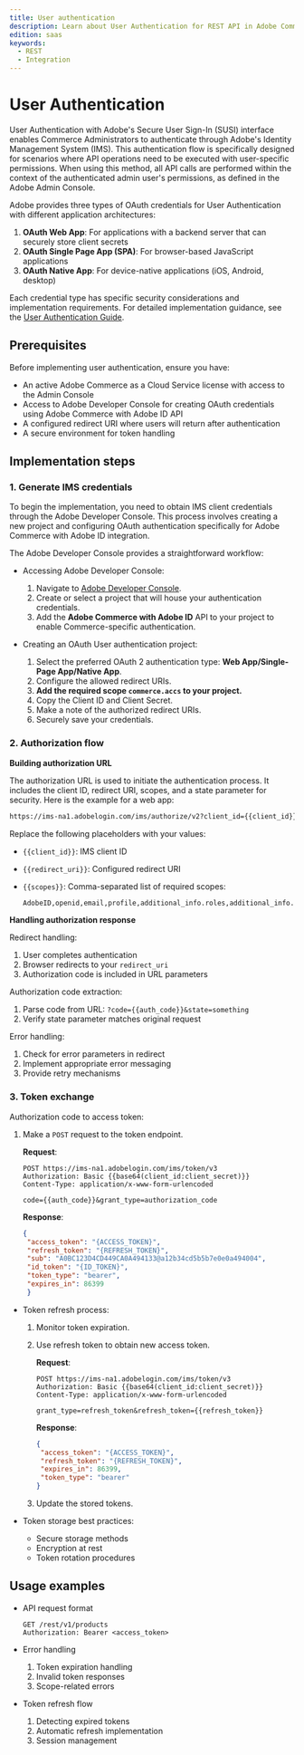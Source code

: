 ```yaml
---
title: User authentication
description: Learn about User Authentication for REST API in Adobe Commerce as a Cloud Service.
edition: saas
keywords:
  - REST
  - Integration
---
```


# User Authentication

User Authentication with Adobe's Secure User Sign-In (SUSI) interface enables Commerce Administrators to authenticate through Adobe's Identity Management System (IMS). This authentication flow is specifically designed for scenarios where API operations need to be executed with user-specific permissions. When using this method, all API calls are performed within the context of the authenticated admin user's permissions, as defined in the Adobe Admin Console.

Adobe provides three types of OAuth credentials for User Authentication with different application architectures:

1. **OAuth Web App**:  For applications with a backend server that can securely store client secrets
1. **OAuth Single Page App (SPA)**: For browser-based JavaScript applications
1. **OAuth Native App**: For device-native applications (iOS, Android, desktop)

Each credential type has specific security considerations and implementation requirements. For detailed implementation guidance, see the [User Authentication Guide](https://developer.adobe.com/developer-console/docs/guides/authentication/UserAuthentication/implementation/).

## Prerequisites

Before implementing user authentication, ensure you have:

- An active Adobe Commerce as a Cloud Service license with access to the Admin Console
- Access to Adobe Developer Console for creating OAuth credentials using Adobe Commerce with Adobe ID API
- A configured redirect URI where users will return after authentication
- A secure environment for token handling

## Implementation steps

### 1. Generate IMS credentials

To begin the implementation, you need to obtain IMS client credentials through the Adobe Developer Console. This process involves creating a new project and configuring OAuth authentication specifically for Adobe Commerce with Adobe ID integration.

The Adobe Developer Console provides a straightforward workflow:

- Accessing Adobe Developer Console:

  1. Navigate to [Adobe Developer Console](https://developer.adobe.com/console).
  1. Create or select a project that will house your authentication credentials.
  1. Add the **Adobe Commerce with Adobe ID** API to your project to enable Commerce-specific authentication.

- Creating an OAuth User authentication project:

  1. Select the preferred OAuth 2 authentication type: **Web App/Single-Page App/Native App**.
  1. Configure the allowed redirect URIs.
  1. **Add the required scope `commerce.accs` to your project.**
  1. Copy the Client ID and Client Secret.
  1. Make a note of the authorized redirect URIs.
  1. Securely save your credentials.

### 2. Authorization flow

**Building authorization URL**

The authorization URL is used to initiate the authentication process. It includes the client ID, redirect URI, scopes, and a state parameter for security. Here is the example for a web app:

```html
https://ims-na1.adobelogin.com/ims/authorize/v2?client_id={{client_id}}&redirect_uri={{redirect_uri}}&scope={{scopes}}&state=something&response_type=code
```

Replace the following placeholders with your values:

- `{{client_id}}`: IMS client ID
- `{{redirect_uri}}`: Configured redirect URI
- `{{scopes}}`: Comma-separated list of required scopes:

  ```bash
  AdobeID,openid,email,profile,additional_info.roles,additional_info.projectedProductContext,commerce.accs
  ```

**Handling authorization response**

Redirect handling:

1. User completes authentication
1. Browser redirects to your `redirect_uri`
1. Authorization code is included in URL parameters

Authorization code extraction:

1. Parse code from URL: `?code={{auth_code}}&state=something`
1. Verify state parameter matches original request

Error handling:

1. Check for error parameters in redirect
1. Implement appropriate error messaging
1. Provide retry mechanisms

### 3. Token exchange

Authorization code to access token:

1. Make a `POST` request to the token endpoint.

   **Request**:
  
   ```http
   POST https://ims-na1.adobelogin.com/ims/token/v3
   Authorization: Basic {{base64(client_id:client_secret)}}
   Content-Type: application/x-www-form-urlencoded
   
   code={{auth_code}}&grant_type=authorization_code
   
   ```
  
   **Response**:
  
   ```json
   {
    "access_token": "{ACCESS_TOKEN}",
    "refresh_token": "{REFRESH_TOKEN}",
    "sub": "A0BC123D4CD449CA0A494133@a12b34cd5b5b7e0e0a494004",
    "id_token": "{ID_TOKEN}",
    "token_type": "bearer",
    "expires_in": 86399
    }
    ```

- Token refresh process:
  1. Monitor token expiration.
  1. Use refresh token to obtain new access token.
  
     **Request**:
  
     ```http
     POST https://ims-na1.adobelogin.com/ims/token/v3
     Authorization: Basic {{base64(client_id:client_secret)}}
     Content-Type: application/x-www-form-urlencoded
     
     grant_type=refresh_token&refresh_token={{refresh_token}}
     ```
  
     **Response**:
  
     ```json
     {
      "access_token": "{ACCESS_TOKEN}",
      "refresh_token": "{REFRESH_TOKEN}",
      "expires_in": 86399,
      "token_type": "bearer"
     }
     ```

  1. Update the stored tokens.

- Token storage best practices:

  - Secure storage methods
  - Encryption at rest
  - Token rotation procedures

## Usage examples

- API request format

  ```http
  GET /rest/v1/products
  Authorization: Bearer <access_token>
  ```

- Error handling
  1. Token expiration handling
  1. Invalid token responses
  1. Scope-related errors

- Token refresh flow
  1. Detecting expired tokens
  1. Automatic refresh implementation
  1. Session management
